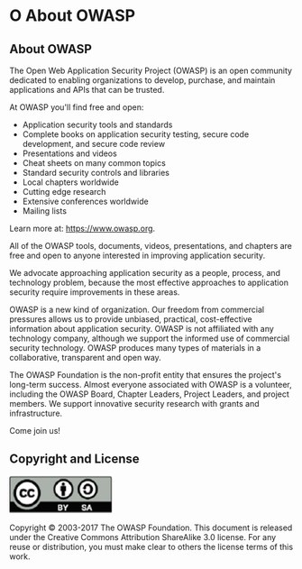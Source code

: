 # O About OWASP

## About OWASP

The Open Web Application Security Project (OWASP) is an open community dedicated to enabling organizations to develop, purchase, and maintain applications and APIs that can be trusted.

At OWASP you'll find free and open:

* Application security tools and standards
* Complete books on application security testing, secure code development, and secure code review
* Presentations and videos
* Cheat sheets on many common topics
* Standard security controls and libraries
* Local chapters worldwide
* Cutting edge research
* Extensive conferences worldwide
* Mailing lists

Learn more at: https://www.owasp.org.

All of the OWASP tools, documents, videos, presentations, and chapters are free and open to anyone interested in improving application security.

We advocate approaching application security as a people, process, and technology problem, because the most effective approaches to application security require improvements in these areas.

OWASP is a new kind of organization. Our freedom from commercial pressures allows us to provide unbiased, practical, cost-effective information about application security. OWASP is not affiliated with any technology company, although we support the informed use of commercial security technology. OWASP produces many types of materials in a collaborative, transparent and open way.

The OWASP Foundation is the non-profit entity that ensures the project's long-term success. Almost everyone associated with OWASP is a volunteer, including the OWASP Board, Chapter Leaders, Project Leaders, and project members. We support innovative security research with grants and infrastructure.

Come join us!

## Copyright and License

![license](images/license.png)

Copyright © 2003-2017 The OWASP Foundation. This document is released under the Creative Commons Attribution ShareAlike 3.0 license. For any reuse or distribution, you must make clear to others the license terms of this work.

